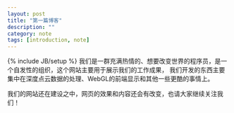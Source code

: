 ```yaml
---
layout: post
title: "第一篇博客"
description: ""
category: note
tags: [introduction, note]
---
```

{% include JB/setup %}
我们是一群充满热情的、想要改变世界的程序员，是一个自发性的组织，这个网站主要用于展示我们的工作成果，
我们开发的东西主要集中在深度点云数据的处理、WebGL的前端显示和其他一些更酷的事情上。

我们的网站还在建设之中，网页的效果和内容还会有改变，也请大家继续关注我们！

